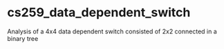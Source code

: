 # cs259_data_dependent_switch
Analysis of a 4x4 data dependent switch consisted of 2x2 connected in a binary tree 
